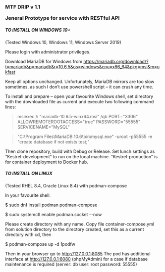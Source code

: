 <h3>MTF DRIP v 1.1 

Jeneral Prototype for service with RESTful API</h3>

<h5>TO INSTALL ON WINDOWS 10+</h5> (Tested Windows 10, Windows 11, Windows Server 2019)

Please login with administrator privileges.

Download MariaDB for Windows from https://mariadb.org/download/?t=mariadb&p=mariadb&r=10.6.5&os=windows&cpu=x86_64&pkg=msi&m=ukfast

Keep all options unchanged. Unfortunately, MariaDB mirrors are too slow sometimes, as such I don’t use powershell script – it can crush any time.

To install and prepare – open your favourite Windows shell, set directory with the downloaded file as current and execute two following command lines:

> msiexec /i "mariadb-10.6.5-winx64.msi" /qb PORT="3306" ALLOWREMOTEROOTACCESS="true" PASSWORD="55555" SERVICENAME="MySQL"

> "C:\Program Files\MariaDB 10.6\bin\mysql.exe" -uroot -p55555 -e "create database if not exists test;"

Then clone repository, build with Debug or Release. Set lunch settings as “Kestrel-development” to run on the local machine. “Kestrel-production” is for container deployment to Docker hub.

<h5>TO INSTALL ON LINUX</h5> (Tested RHEL 8.4, Oracle Linux 8.4) with podman-compose

In your favourite shell:

$ sudo dnf install podman podman-compose

$ sudo systemctl enable podman.socket --now

Please create directory with any name. Copy file container-compose.yml from solution directory to the directory created, set this as a current directory with cd, then

$ podman-compose up -d 1podfw

Then in your browser go to http://127.0.0.1:8085
The pod has additional interface at http://127.0.0.1:8080 (phpMyAdmin) for a case if database maintenance is required (server: db user: root password: 55555)

 


